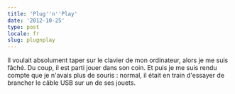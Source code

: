 ```yaml
---
title: 'Plug''n''Play'
date: '2012-10-25'
type: post
locale: fr
slug: plugnplay
---
```


Il voulait absolument taper sur le clavier de mon ordinateur, alors je me suis fâché. Du coup, il est parti jouer dans son coin. Et puis je me suis rendu compte que je n'avais plus de souris : normal, il était en train d'essayer de brancher le câble USB sur un de ses jouets.
